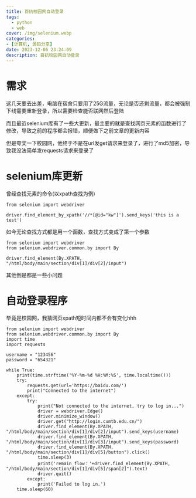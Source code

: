```yaml
---
title: 百抗校园网自动登录
tags:
  - python
  - web
cover: /img/selenium.webp
categories:
- [计算机, 源码分享]
date: 2023-12-06 23:24:09
description: 百抗校园网自动登录
---
```

# 需求
这几天要去出差，电脑在宿舍只要用了25G流量，无论是否还剩流量，都会被强制下线需要重新登录，所以需要检查能否联网然后登陆

而且最近selenium库有了一些大更新，最主要的就是查找网页元素的函数进行了修改，导致之前的程序都会报错，顺便做下之前文章的更新内容

但是夸奖一下校园网，他终于不是在url发get请求来登录了，进行了md5加密，导致我没法简单发requests请求来登录了
# selenium库更新
曾经查找元素的命令(以xpath查找为例)
```
from selenium import webdriver

driver.find_element_by_xpath('//*[@id="kw"]').send_keys('this is a test')
```
如今无论查找方式都是用一个函数，查找方式变成了第一个参数
```
from selenium import webdriver
from selenium.webdriver.common.by import By

driver.find_element(By.XPATH, "/html/body/main/section/div[1]/div[2]/input")
```
其他倒是都是一些小问题
# 自动登录程序
毕竟是校园网，我猜网页xpath短时间内都不会有变化hhh
```
from selenium import webdriver
from selenium.webdriver.common.by import By
import time
import requests

username = "123456"
password = "654321"

while True:
    print(time.strftime('%Y-%m-%d %H:%M:%S', time.localtime()))
    try:
        requests.get(url='https://baidu.com/')
        print("Connected to the internet")
    except:
        try:
            print("Not connected to the internet, try to log in...")
            driver = webdriver.Edge()
            driver.minimize_window()
            driver.get("http://login.cumtb.edu.cn/")
            driver.find_element(By.XPATH, "/html/body/main/section/div[1]/div[2]/input").send_keys(username)
            driver.find_element(By.XPATH, "/html/body/main/section/div[1]/div[3]/input").send_keys(password)
            driver.find_element(By.XPATH, "/html/body/main/section/div[1]/div[5]/button").click()
            time.sleep(3)
            print('remain_flow：'+driver.find_element(By.XPATH, "/html/body/main/section/div[1]/div[5]/span[2]").text)
            driver.quit()
        except:
            print('Failed to log in.')
    time.sleep(60)

```
